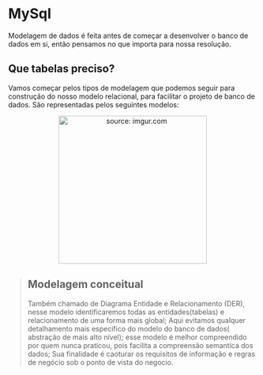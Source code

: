 # MySql

Modelagem de dados é feita antes de começar a desenvolver o banco de dados em si, então pensamos no que importa para nossa resolução.

## Que tabelas preciso?

Vamos começar pelos tipos de modelagem que podemos seguir para construção do nosso modelo relacional, para facilitar o projeto de banco de dados. São representadas pelos seguintes modelos:
<div align="center"><img src="https://user-images.githubusercontent.com/57760132/134388472-3eb9821c-1f20-454f-b7ad-b288486a0a54.png" width="300" title="source: imgur.com" /></div>

> ## Modelagem conceitual
> Também chamado de Diagrama Entidade e Relacionamento (DER), nesse modelo identificaremos todas as entidades(tabelas) e relacionamento de uma forma mais global;
> Aqui evitamos qualquer detalhamento mais especifico do modelo do banco de dados( abstração de mais alto nível);
> esse modelo é melhor compreendido por quem nunca praticou, pois facilita a compreensão semantica dos dados;
> Sua finalidade é caoturar os requisitos de informação e regras de negócio sob o ponto de vista do negocio.









